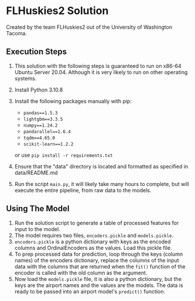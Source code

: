 # FLHuskies2 Solution

Created by the team FLHuskies2 out of the University of Washington Tacoma.

## Execution Steps

1. This solution with the following steps is guaranteed to run on x86-64 Ubuntu Server 20.04. Although it is very likely to run on other operating systems.
2. Install Python 3.10.8
3. Install the following packages manually with pip:
    
   - `pandas==1.5.3`
   - `lightgbm==3.3.5`
   - `numpy==1.24.2`
   - `pandarallel==1.6.4`
   - `tqdm==4.65.0`
   - `scikit-learn==1.2.2`

   or use `pip install -r requirements.txt`

4. Ensure that the "data" directory is located and formatted as specified in data/README.md
5. Run the script `main.py`, it will likely take many hours to complete, but will execute the entire pipeline, from raw data to the models.


## Using The Model
1. Run the solution script to generate a table of processed features for input to the model.
2. The model requires two files, `encoders.pickle` and `models.pickle`.
3. `encoders.pickle` is a python dictionary with keys as the encoded columns and OrdinalEncoders as the values. 
Load this pickle file.
4. To prep processed data for prediction, loop through the keys (column names) of the encoders dictionary, 
replace the columns of the input data with the columns that are returned when the `fit()` function of the encoder is called with the
old column as the argument.
5. Now load the `models.pickle` file, it is also a python dictionary, but the keys are the airport names and the values
are the models. The data is ready to be passed into an airport model's `predict()` function.



